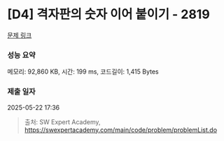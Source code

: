 # [D4] 격자판의 숫자 이어 붙이기 - 2819 

[문제 링크](https://swexpertacademy.com/main/code/problem/problemDetail.do?contestProbId=AV7I5fgqEogDFAXB) 

### 성능 요약

메모리: 92,860 KB, 시간: 199 ms, 코드길이: 1,415 Bytes

### 제출 일자

2025-05-22 17:36



> 출처: SW Expert Academy, https://swexpertacademy.com/main/code/problem/problemList.do